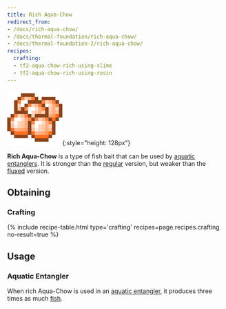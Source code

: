 ```yaml
---
title: Rich Aqua-Chow
redirect_from:
- /docs/rich-aqua-chow/
- /docs/thermal-foundation/rich-aqua-chow/
- /docs/thermal-foundation-2/rich-aqua-chow/
recipes:
  crafting:
  - tf2-aqua-chow-rich-using-slime
  - tf2-aqua-chow-rich-using-rosin
---
```


![Rich Aqua-Chow](/assets/images/thermal-foundation-2/aqua-chow-rich.png){:style="height: 128px"}


**Rich Aqua-Chow** is a type of fish bait that can be used by [aquatic
entanglers](/docs/1.12/thermal-expansion-5/aquatic-entangler/). It is stronger than the
[regular](/docs/1.12/thermal-foundation-2/aqua-chow/) version, but weaker than the
[fluxed](/docs/1.12/thermal-foundation-2/fluxed-aqua-chow/) version.


Obtaining
---------

### Crafting
{% include recipe-table.html type='crafting' recipes=page.recipes.crafting no-result=true %}


Usage
-----

### Aquatic Entangler
When rich Aqua-Chow is used in an [aquatic entangler](/docs/1.12/thermal-expansion-5/aquatic-entangler/),
it produces three times as much [fish](https://minecraft.gamepedia.com/Fish).
